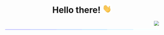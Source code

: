 <h1 align="center">Hello there! <img  width=30px src='/madia/wave.gif'></h1>

<div class='about-me'>
    <img src="/madia/laughing-monkey.gif?raw=true" align="right">&nbsp;
</div>


<img src="/madia/glowing_line.gif?raw=true">